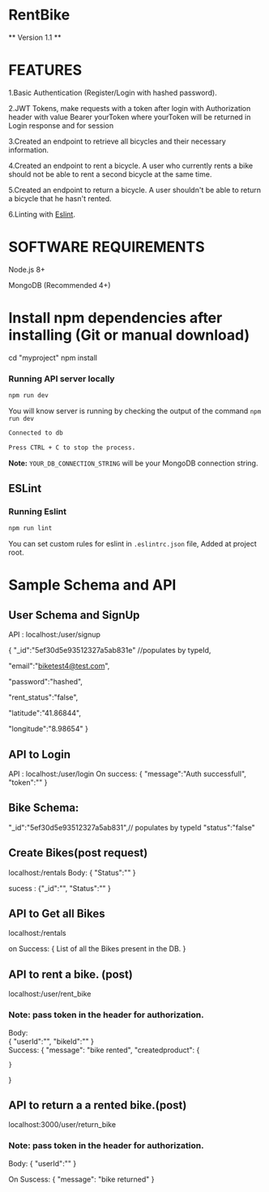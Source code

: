 # RentBike

** Version 1.1 **

# FEATURES

1.Basic Authentication (Register/Login with hashed password).

2.JWT Tokens, make requests with a token after login with Authorization header with value Bearer yourToken where yourToken will be returned in Login response and for session

3.Created an endpoint to retrieve all bicycles and their necessary information.

4.Created an endpoint to rent a bicycle. A user who currently rents a bike should not be able to rent a second bicycle at the same time.

5.Created an endpoint to return a bicycle. A user shouldn't be able to return a bicycle that he hasn't rented.

6.Linting with [Eslint](https://eslint.org/).


# SOFTWARE  REQUIREMENTS

Node.js 8+

MongoDB (Recommended 4+)

# Install npm dependencies after installing (Git or manual download)

cd "myproject"
npm install

### Running  API server locally

```bash
npm run dev
```

You will know server is running by checking the output of the command `npm run dev`

```bash
Connected to db

Press CTRL + C to stop the process.
```
**Note:**  `YOUR_DB_CONNECTION_STRING` will be your MongoDB connection string.

## ESLint

### Running  Eslint

```bash
npm run lint
```

You can set custom rules for eslint in `.eslintrc.json` file, Added at project root.

# Sample Schema and API

## User Schema and SignUp

 API : localhost:<yourPort>/user/signup
  
{
"_id":"5ef30d5e93512327a5ab831e" //populates by typeId,

"email":"biketest4@test.com",

"password":"hashed",

"rent_status":"false",

"latitude":"41.86844",

"longitude":"8.98654"
}

## API to Login
  
API : localhost:<yourPort>/user/login
 On success:  {
  "message":"Auth successfull",
  "token":""
  }
  

## Bike Schema:

"_id":"5ef30d5e93512327a5ab831",// populates by typeId
"status":"false"

## Create Bikes(post request)
localhost:<yourPort>/rentals
 Body:
  {
       "Status":""
        }

 sucess : {"_id":"",
            "Status":""
            }
  ## API to Get all Bikes 
localhost:<yourPort>/rentals
  
on Success: {
              List of all the Bikes present in the DB.
            }

## API to rent a bike. (post)
localhost:<yourPort>/user/rent_bike
 ### Note: pass token in the header for authorization.
Body:  
 {
    "userId":"",
    "bikeId":""
}  
Success: 
 {
    "message": "bike rented",
    "createdproduct": {
  
    }
}

## API to return a a rented bike.(post)

localhost:3000/user/return_bike

 ### Note: pass token in the header for authorization.
 
 Body:
  {
     "userId":""
  }
       
 On Suscess: 
 {
    "message": "bike returned"
}  


